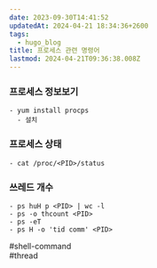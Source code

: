 ```yaml
---
date: 2023-09-30T14:41:52
updatedAt: 2024-04-21 18:34:36+2600
tags:
  - hugo_blog
title: 프로세스 관련 명령어
lastmod: 2024-04-21T09:36:38.008Z
---
```

### 프로세스 정보보기

```
- yum install procps
  - 설치
```

### 프로세스 상태

```
- cat /proc/<PID>/status
```

### 쓰레드 개수

```
- ps huH p <PID> | wc -l
- ps -o thcount <PID>
- ps -eT 
- ps H -o 'tid comm' <PID>
```

\#shell-command\
\#thread
